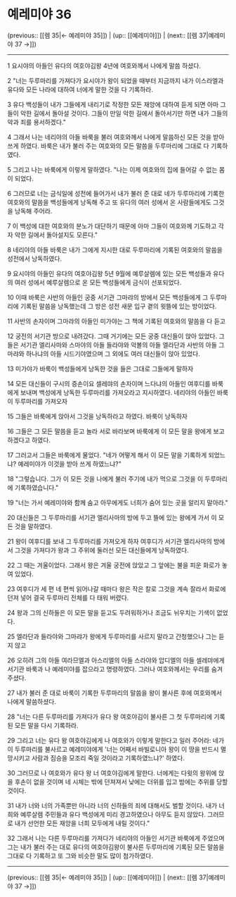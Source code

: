 # 예레미야 36

(previous:: [[렘 35|← 예레미야 35]]) | (up:: [[예레미야]]) | (next:: [[렘 37|예레미야 37 →]])

***




1 
요시야의 아들인 유다의 여호야김왕 4년에 여호와께서 나에게 말씀 하셨다. 



2 
"너는 두루마리를 가져다가 요시야가 왕이 되었을 때부터 지금까지 내가 이스라엘과 유다와 모든 나라에 대하여 너에게 말한 것을 다 기록하라. 



3 
유다 백성들이 내가 그들에게 내리기로 작정한 모든 재앙에 대하여 듣게 되면 아마 그들이 악한 길에서 돌아설 것이다. 그들이 만일 악한 길에서 돌아서기만 하면 내가 그들의 악과 죄를 용서하겠다." 



4 
그래서 나는 네리야의 아들 바룩을 불러 여호와께서 나에게 말씀하신 모든 것을 받아 쓰게 하였다. 바룩은 내가 불러 주는 여호와의 모든 말씀을 두루마리에 그대로 다 기록하였다. 



5 
그리고 나는 바룩에게 이렇게 말하였다. "나는 이제 여호와의 집에 들어갈 수 없는 몸이 되었다. 



6 
그러므로 너는 금식일에 성전에 들어가서 내가 불러 준 대로 네가 두루마리에 기록한 여호와의 말씀을 백성들에게 낭독해 주고 또 유다의 여러 성에서 온 사람들에게도 그것을 낭독해 주어라. 



7 
이 백성에 대한 여호와의 분노가 대단하기 때문에 아마 그들이 여호와께 기도하고 각자 악한 길에서 돌아설지도 모른다." 



8 
네리야의 아들 바룩은 내가 그에게 지시한 대로 두루마리에 기록된 여호와의 말씀을 성전에서 낭독하였다. 



9 
요시야의 아들인 유다의 여호야김왕 5년 9월에 예루살렘에 있는 모든 백성들과 유다의 여러 성에서 예루살렘으로 온 모든 백성들에게 금식이 선포되었다. 



10 
이때 바룩은 사반의 아들인 궁중 서기관 그마랴의 방에서 모든 백성들에게 그 두루마리에 기록된 말씀을 낭독했는데 그 방은 성전 새문 입구 곁의 윗뜰에 있는 방이었다. 



11 
사반의 손자이며 그마랴의 아들인 미가야는 그 책에 기록된 여호와의 말씀을 다 듣고 



12 
궁전의 서기관 방으로 내려갔다. 그때 거기에는 모든 궁중 대신들이 앉아 있었다. 그들은 서기관 엘리사마와 스마야의 아들 들라야와 악볼의 아들 엘라단과 사반의 아들 그마랴와 하나냐의 아들 시드기야였으며 그 외에도 여러 대신들이 앉아 있었다. 



13 
미가야가 바룩이 백성들에게 낭독한 것을 들은 그대로 그들에게 말하자 



14 
모든 대신들이 구시의 증손이요 셀레먀의 손자이며 느다냐의 아들인 여후디를 바룩에게 보내며 백성에게 낭독한 두루마리를 가져오라고 지시하였다. 네리야의 아들인 바룩이 두루마리를 가져오자 



15 
그들은 바룩에게 앉아서 그것을 낭독하라고 하였다. 바룩이 낭독하자 



16 
그들은 그 모든 말씀을 듣고 놀라 서로 바라보며 바룩에게 이 모든 말을 왕에게 보고하겠다고 하였다. 



17 
그러고서 그들은 바룩에게 물었다. "네가 어떻게 해서 이 모든 말을 기록하게 되었느냐? 예레미야가 이것을 받아 쓰게 하였느냐?" 



18 
"그렇습니다. 그가 이 모든 것을 나에게 불러 주기에 내가 먹으로 그것을 이 두루마리에 기록하였습니다." 



19 
"너는 가서 예레미야와 함께 숨고 아무에게도 너희가 숨어 있는 곳을 알리지 말아라." 



20 
대신들은 그 두루마리를 서기관 엘리사마의 방에 두고 뜰에 있는 왕에게 가서 이 모든 것을 말하였다. 



21 
왕이 여후디를 보내 그 두루마리를 가져오게 하자 여후디가 서기관 엘리사마의 방에서 그것을 가져다가 왕과 그 주위에 둘러선 모든 대신들에게 낭독하였다. 



22 
그 때는 겨울이었다. 그래서 왕은 겨울 궁전에 앉았고 그 앞에는 불을 피운 화로가 놓여 있었다. 



23 
여후디가 세 편 네 편씩 읽어나갈 때마다 왕은 작은 칼로 그것을 계속 잘라서 화로에 던져 넣어 결국 두루마리 전체를 다 태워 버렸다. 



24 
왕과 그의 신하들은 이 모든 말을 듣고도 두려워하거나 조금도 뉘우치는 기색이 없었다. 



25 
엘라단과 들라야와 그마랴가 왕에게 두루마리를 사르지 말라고 간청했으나 그는 듣지 않고 



26 
오히려 그의 아들 여라므엘과 아스리엘의 아들 스라야와 압디엘의 아들 셀레먀에게 서기관 바룩과 나 예레미야를 잡으라고 명령하였다. 그러나 여호와께서는 우리를 숨겨 주셨다. 



27 
내가 불러 준 대로 바룩이 기록한 두루마리의 말씀을 왕이 불사른 후에 여호와께서 나에게 말씀하셨다. 



28 
"너는 다른 두루마리를 가져다가 유다 왕 여호야김이 불사른 그 첫 두루마리에 기록된 모든 말을 다시 기록하라. 



29 
그리고 너는 유다 왕 여호야김에게 나 여호와가 이렇게 말한다고 일러 주어라: 네가 이 두루마리를 불사르고 예레미야에게 '너는 어째서 바빌로니아 왕이 이 땅을 반드시 멸망시키고 사람과 짐승을 모조리 죽일 것이라고 기록하였느냐?' 하였다. 



30 
그러므로 나 여호와가 유다 왕 너 여호야김에게 말한다. 너에게는 다윗의 왕위에 앉을 후손이 없을 것이며 네 시체는 밖에 던져져서 낮에는 더위를 입고 밤에는 추위를 당할 것이다. 



31 
내가 너와 너의 가족뿐만 아니라 너의 신하들의 죄에 대해서도 벌할 것이다. 내가 너희와 예루살렘 주민들과 유다 백성에게 미리 경고하였으나 아무도 듣지 않았다. 그러므로 내가 선언한 모든 재앙을 너희 모두에게 내릴 것이다." 



32 
그래서 나는 다른 두루마리를 가져다가 네리야의 아들인 서기관 바룩에게 주었으며 그는 내가 불러 주는 대로 유다의 여호야김왕이 불사른 두루마리에 기록된 모든 말씀을 그대로 다 기록하고 또 그와 비슷한 말도 많이 첨가하였다.

***

(previous:: [[렘 35|← 예레미야 35]]) | (up:: [[예레미야]]) | (next:: [[렘 37|예레미야 37 →]])
